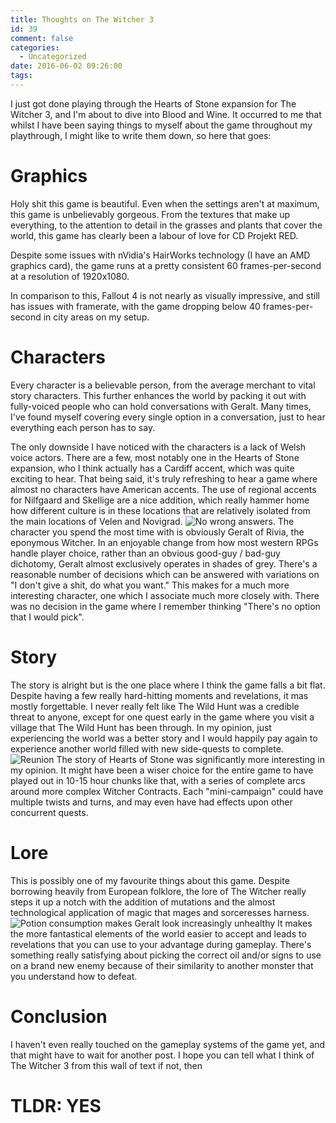 ```yaml
---
title: Thoughts on The Witcher 3
id: 39
comment: false
categories:
  - Uncategorized
date: 2016-06-02 09:26:00
tags:
---
```


I just got done playing through the Hearts of Stone expansion for The Witcher 3, and I'm about to dive into Blood and Wine. It occurred to me that whilst I have been saying things to myself about the game throughout my playthrough, I might like to write them down, so here that goes:

# Graphics

Holy shit this game is beautiful. Even when the settings aren't at maximum, this game is unbelievably gorgeous. From the textures that make up everything, to the attention to detail in the grasses and plants that cover the world, this game has clearly been a labour of love for CD Projekt RED.

Despite some issues with nVidia's HairWorks technology (I have an AMD graphics card), the game runs at a pretty consistent 60 frames-per-second at a resolution of 1920x1080.

In comparison to this, Fallout 4 is not nearly as visually impressive, and still has issues with framerate, with the game dropping below 40 frames-per-second in city areas on my setup.

# Characters

Every character is a believable person, from the average merchant to vital story characters. This further enhances the world by packing it out with fully-voiced people who can hold conversations with Geralt. Many times, I've found myself covering every single option in a conversation, just to hear everything each person has to say.

The only downside I have noticed with the characters is a lack of Welsh voice actors. There are a few, most notably one in the Hearts of Stone expansion, who I think actually has a Cardiff accent, which was quite exciting to hear. That being said, it's truly refreshing to hear a game where almost no characters have American accents. The use of regional accents for Nilfgaard and Skellige are a nice addition, which really hammer home how different culture is in these locations that are relatively isolated from the main locations of Velen and Novigrad.
![No wrong answers.](https://blog.tom-davi.es/wp-content/uploads/2016/11/Witcher-3-screenshot-3.jpg)
The character you spend the most time with is obviously Geralt of Rivia, the eponymous Witcher. In an enjoyable change from how most western RPGs handle player choice, rather than an obvious good-guy / bad-guy dichotomy, Geralt almost exclusively operates in shades of grey. There's a reasonable number of decisions which can be answered with variations on "I don't give a shit, do what you want." This makes for a much more interesting character, one which I associate much more closely with. There was no decision in the game where I remember thinking "There's no option that I would pick".

# Story

The story is alright but is the one place where I think the game falls a bit flat. Despite having a few really hard-hitting moments and revelations, it mas mostly forgettable. I never really felt like The Wild Hunt was a credible threat to anyone, except for one quest early in the game where you visit a village that The Wild Hunt has been through.
In my opinion, just experiencing the world was a better story and I would happily pay again to experience another world filled with new side-quests to complete.
![Reunion](https://blog.tom-davi.es/wp-content/uploads/2016/11/Witcher-3-screenshot-4.jpg)
The story of Hearts of Stone was significantly more interesting in my opinion. It might have been a wiser choice for the entire game to have played out in 10-15 hour chunks like that, with a series of complete arcs around more complex Witcher Contracts. Each "mini-campaign" could have multiple twists and turns, and may even have had effects upon other concurrent quests.

# Lore

This is possibly one of my favourite things about this game. Despite borrowing heavily from European folklore, the lore of The Witcher really steps it up a notch with the addition of mutations and the almost technological application of magic that mages and sorceresses harness.
![Potion consumption makes Geralt look increasingly unhealthy](https://blog.tom-davi.es/wp-content/uploads/2016/11/Witcher-3-screenshot-2.jpg)
It makes the more fantastical elements of the world easier to accept and leads to revelations that you can use to your advantage during gameplay. There's something really satisfying about picking the correct oil and/or signs to use on a brand new enemy because of their similarity to another monster that you understand how to defeat.

# Conclusion

I haven't even really touched on the gameplay systems of the game yet, and that might have to wait for another post.
I hope you can tell what I think of The Witcher 3 from this wall of text if not, then

# TLDR: YES
